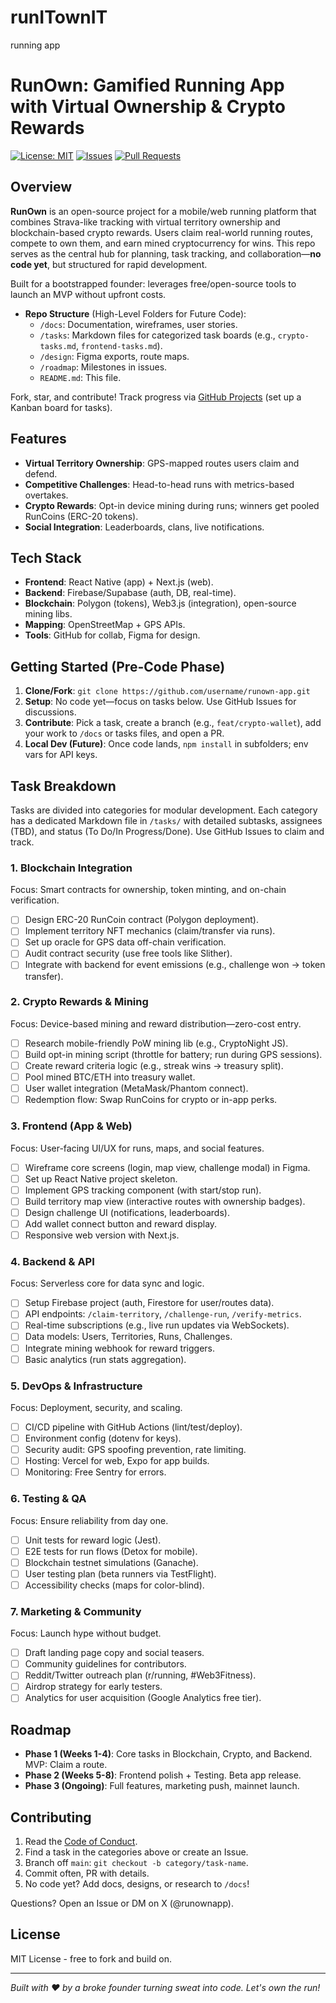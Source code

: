 # runITownIT
running app

# RunOwn: Gamified Running App with Virtual Ownership & Crypto Rewards

[![License: MIT](https://img.shields.io/badge/License-MIT-yellow.svg)](https://opensource.org/licenses/MIT)
[![Issues](https://img.shields.io/github/issues/username/runown-app.svg)](https://github.com/username/runown-app/issues)
[![Pull Requests](https://img.shields.io/github/issues-pr/username/runown-app.svg)](https://github.com/username/runown-app/pulls)

## Overview
**RunOwn** is an open-source project for a mobile/web running platform that combines Strava-like tracking with virtual territory ownership and blockchain-based crypto rewards. Users claim real-world running routes, compete to own them, and earn mined cryptocurrency for wins. This repo serves as the central hub for planning, task tracking, and collaboration—**no code yet**, but structured for rapid development.

Built for a bootstrapped founder: leverages free/open-source tools to launch an MVP without upfront costs.

- **Repo Structure** (High-Level Folders for Future Code):
  - `/docs`: Documentation, wireframes, user stories.
  - `/tasks`: Markdown files for categorized task boards (e.g., `crypto-tasks.md`, `frontend-tasks.md`).
  - `/design`: Figma exports, route maps.
  - `/roadmap`: Milestones in issues.
  - `README.md`: This file.

Fork, star, and contribute! Track progress via [GitHub Projects](https://github.com/username/runown-app/projects/1) (set up a Kanban board for tasks).

## Features
- **Virtual Territory Ownership**: GPS-mapped routes users claim and defend.
- **Competitive Challenges**: Head-to-head runs with metrics-based overtakes.
- **Crypto Rewards**: Opt-in device mining during runs; winners get pooled RunCoins (ERC-20 tokens).
- **Social Integration**: Leaderboards, clans, live notifications.

## Tech Stack
- **Frontend**: React Native (app) + Next.js (web).
- **Backend**: Firebase/Supabase (auth, DB, real-time).
- **Blockchain**: Polygon (tokens), Web3.js (integration), open-source mining libs.
- **Mapping**: OpenStreetMap + GPS APIs.
- **Tools**: GitHub for collab, Figma for design.

## Getting Started (Pre-Code Phase)
1. **Clone/Fork**: `git clone https://github.com/username/runown-app.git`
2. **Setup**: No code yet—focus on tasks below. Use GitHub Issues for discussions.
3. **Contribute**: Pick a task, create a branch (e.g., `feat/crypto-wallet`), add your work to `/docs` or tasks files, and open a PR.
4. **Local Dev (Future)**: Once code lands, `npm install` in subfolders; env vars for API keys.

## Task Breakdown
Tasks are divided into categories for modular development. Each category has a dedicated Markdown file in `/tasks/` with detailed subtasks, assignees (TBD), and status (To Do/In Progress/Done). Use GitHub Issues to claim and track.

### 1. Blockchain Integration
Focus: Smart contracts for ownership, token minting, and on-chain verification.
- [ ] Design ERC-20 RunCoin contract (Polygon deployment).
- [ ] Implement territory NFT mechanics (claim/transfer via runs).
- [ ] Set up oracle for GPS data off-chain verification.
- [ ] Audit contract security (use free tools like Slither).
- [ ] Integrate with backend for event emissions (e.g., challenge won → token transfer).

### 2. Crypto Rewards & Mining
Focus: Device-based mining and reward distribution—zero-cost entry.
- [ ] Research mobile-friendly PoW mining lib (e.g., CryptoNight JS).
- [ ] Build opt-in mining script (throttle for battery; run during GPS sessions).
- [ ] Create reward criteria logic (e.g., streak wins → treasury split).
- [ ] Pool mined BTC/ETH into treasury wallet.
- [ ] User wallet integration (MetaMask/Phantom connect).
- [ ] Redemption flow: Swap RunCoins for crypto or in-app perks.

### 3. Frontend (App & Web)
Focus: User-facing UI/UX for runs, maps, and social features.
- [ ] Wireframe core screens (login, map view, challenge modal) in Figma.
- [ ] Set up React Native project skeleton.
- [ ] Implement GPS tracking component (with start/stop run).
- [ ] Build territory map view (interactive routes with ownership badges).
- [ ] Design challenge UI (notifications, leaderboards).
- [ ] Add wallet connect button and reward display.
- [ ] Responsive web version with Next.js.

### 4. Backend & API
Focus: Serverless core for data sync and logic.
- [ ] Setup Firebase project (auth, Firestore for user/routes data).
- [ ] API endpoints: `/claim-territory`, `/challenge-run`, `/verify-metrics`.
- [ ] Real-time subscriptions (e.g., live run updates via WebSockets).
- [ ] Data models: Users, Territories, Runs, Challenges.
- [ ] Integrate mining webhook for reward triggers.
- [ ] Basic analytics (run stats aggregation).

### 5. DevOps & Infrastructure
Focus: Deployment, security, and scaling.
- [ ] CI/CD pipeline with GitHub Actions (lint/test/deploy).
- [ ] Environment config (dotenv for keys).
- [ ] Security audit: GPS spoofing prevention, rate limiting.
- [ ] Hosting: Vercel for web, Expo for app builds.
- [ ] Monitoring: Free Sentry for errors.

### 6. Testing & QA
Focus: Ensure reliability from day one.
- [ ] Unit tests for reward logic (Jest).
- [ ] E2E tests for run flows (Detox for mobile).
- [ ] Blockchain testnet simulations (Ganache).
- [ ] User testing plan (beta runners via TestFlight).
- [ ] Accessibility checks (maps for color-blind).

### 7. Marketing & Community
Focus: Launch hype without budget.
- [ ] Draft landing page copy and social teasers.
- [ ] Community guidelines for contributors.
- [ ] Reddit/Twitter outreach plan (r/running, #Web3Fitness).
- [ ] Airdrop strategy for early testers.
- [ ] Analytics for user acquisition (Google Analytics free tier).

## Roadmap
- **Phase 1 (Weeks 1-4)**: Core tasks in Blockchain, Crypto, and Backend. MVP: Claim a route.
- **Phase 2 (Weeks 5-8)**: Frontend polish + Testing. Beta app release.
- **Phase 3 (Ongoing)**: Full features, marketing push, mainnet launch.

## Contributing
1. Read the [Code of Conduct](CODE_OF_CONDUCT.md).
2. Find a task in the categories above or create an Issue.
3. Branch off `main`: `git checkout -b category/task-name`.
4. Commit often, PR with details.
5. No code yet? Add docs, designs, or research to `/docs`!

Questions? Open an Issue or DM on X (@runownapp).

## License
MIT License - free to fork and build on.

---

*Built with ❤️ by a broke founder turning sweat into code. Let's own the run!*
